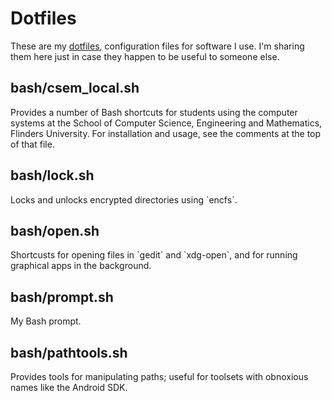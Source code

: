 # Dotfiles

These are my
[dotfiles](http://zachholman.com/2010/08/dotfiles-are-meant-to-be-forked/),
configuration files for software I use. I'm sharing them here just in
case they happen to be useful to someone else.

## bash/csem\_local.sh

Provides a number of Bash shortcuts for students using the computer
systems at the School of Computer Science, Engineering and Mathematics,
Flinders University. For installation and usage, see the comments at the
top of that file.

## bash/lock.sh

Locks and unlocks encrypted directories using \`encfs\`.

## bash/open.sh

Shortcusts for opening files in \`gedit\` and \`xdg-open\`, and for
running graphical apps in the background.

## bash/prompt.sh

My Bash prompt.

## bash/pathtools.sh

Provides tools for manipulating paths; useful for toolsets with
obnoxious names like the Android SDK.
